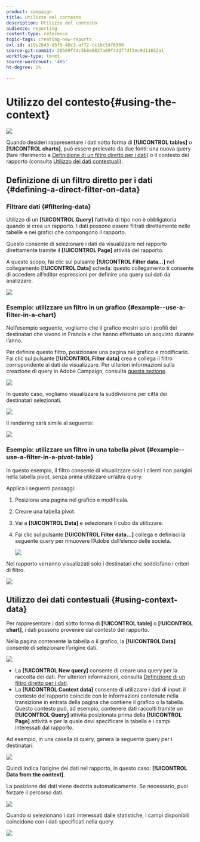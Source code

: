 ```yaml
---
product: campaign
title: Utilizzo del contesto
description: Utilizzo del contesto
audience: reporting
content-type: reference
topic-tags: creating-new-reports
exl-id: a19e2843-d3f9-48c3-af72-cc1bc54f6360
source-git-commit: 20509f44c5b8e0827a09f44dffdf2ec9d11652a1
workflow-type: tm+mt
source-wordcount: '485'
ht-degree: 2%

---
```


# Utilizzo del contesto{#using-the-context}

![](../../assets/common.svg)

Quando desideri rappresentare i dati sotto forma di **[!UICONTROL tables]** o **[!UICONTROL charts]**, può essere prelevato da due fonti: una nuova query (fare riferimento a [Definizione di un filtro diretto per i dati](#defining-a-direct-filter-on-data)) o il contesto del rapporto (consulta [Utilizzo dei dati contestuali](#using-context-data)).

## Definizione di un filtro diretto per i dati {#defining-a-direct-filter-on-data}

### Filtrare dati {#filtering-data}

Utilizzo di un **[!UICONTROL Query]** l’attività di tipo non è obbligatoria quando si crea un rapporto. I dati possono essere filtrati direttamente nelle tabelle e nei grafici che compongono il rapporto.

Questo consente di selezionare i dati da visualizzare nel rapporto direttamente tramite il **[!UICONTROL Page]** attività del rapporto.

A questo scopo, fai clic sul pulsante **[!UICONTROL Filter data...]** nel collegamento **[!UICONTROL Data]** scheda: questo collegamento ti consente di accedere all’editor espressioni per definire una query sui dati da analizzare.

![](assets/reporting_filter_data_from_page.png)

### Esempio: utilizzare un filtro in un grafico {#example--use-a-filter-in-a-chart}

Nell’esempio seguente, vogliamo che il grafico mostri solo i profili dei destinatari che vivono in Francia e che hanno effettuato un acquisto durante l’anno.

Per definire questo filtro, posizionare una pagina nel grafico e modificarlo. Fai clic sul pulsante **[!UICONTROL Filter data]** crea e collega il filtro corrispondente ai dati da visualizzare. Per ulteriori informazioni sulla creazione di query in Adobe Campaign, consulta [questa sezione](../../platform/using/about-queries-in-campaign.md).

![](assets/s_ncs_advuser_report_wizard_029.png)

In questo caso, vogliamo visualizzare la suddivisione per città dei destinatari selezionati.

![](assets/reporting_graph_with_2vars.png)

Il rendering sarà simile al seguente:

![](assets/reporting_graph_with_2vars_preview.png)

### Esempio: utilizzare un filtro in una tabella pivot {#example--use-a-filter-in-a-pivot-table}

In questo esempio, il filtro consente di visualizzare solo i clienti non parigini nella tabella pivot, senza prima utilizzare un’altra query.

Applica i seguenti passaggi:

1. Posiziona una pagina nel grafico e modificala.
1. Creare una tabella pivot.
1. Vai a **[!UICONTROL Data]** e selezionare il cubo da utilizzare.
1. Fai clic sul pulsante **[!UICONTROL Filter data...]** collega e definisci la seguente query per rimuovere l’Adobe dall’elenco delle società.

   ![](assets/s_ncs_advuser_report_display_03.png)

Nel rapporto verranno visualizzati solo i destinatari che soddisfano i criteri di filtro.

![](assets/s_ncs_advuser_report_display_04.png)

## Utilizzo dei dati contestuali {#using-context-data}

Per rappresentare i dati sotto forma di **[!UICONTROL table]** o **[!UICONTROL chart]**, i dati possono provenire dal contesto del rapporto.

Nella pagina contenente la tabella o il grafico, la **[!UICONTROL Data]** consente di selezionare l’origine dati.

![](assets/s_ncs_advuser_report_datasource_3.png)

* La **[!UICONTROL New query]** consente di creare una query per la raccolta dei dati. Per ulteriori informazioni, consulta [Definizione di un filtro diretto per i dati](#defining-a-direct-filter-on-data).
* La **[!UICONTROL Context data]** consente di utilizzare i dati di input: il contesto del rapporto coincide con le informazioni contenute nella transizione in entrata della pagina che contiene il grafico o la tabella. Questo contesto può, ad esempio, contenere dati raccolti tramite un **[!UICONTROL Query]** attività posizionata prima della **[!UICONTROL Page]** attività e per la quale devi specificare la tabella e i campi interessati dal rapporto.

Ad esempio, in una casella di query, genera la seguente query per i destinatari:

![](assets/s_ncs_advuser_report_datasource_2.png)

Quindi indica l’origine dei dati nel rapporto, in questo caso: **[!UICONTROL Data from the context]**.

La posizione dei dati viene dedotta automaticamente. Se necessario, puoi forzare il percorso dati.

![](assets/s_ncs_advuser_report_datasource_4.png)

Quando si selezionano i dati interessati dalle statistiche, i campi disponibili coincidono con i dati specificati nella query.

![](assets/s_ncs_advuser_report_datasource_1.png)
